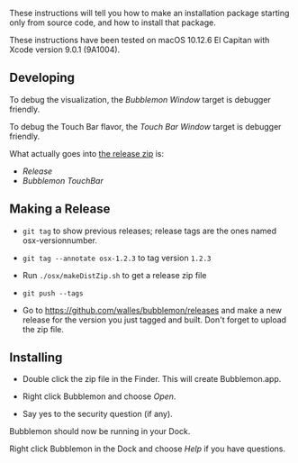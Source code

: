These instructions will tell you how to make an installation package starting
only from source code, and how to install that package.

These instructions have been tested on macOS 10.12.6 El Capitan with Xcode
version 9.0.1 (9A1004).


Developing
----------
To debug the visualization, the *Bubblemon Window* target is debugger friendly.

To debug the Touch Bar flavor, the *Touch Bar Window* target is debugger friendly.

What actually goes into [the release zip](github.com/walles/bubblemon/releases/latest) is:
* *Release*
* *Bubblemon TouchBar*


Making a Release
----------------
* `git tag` to show previous releases; release tags are the ones named
osx-versionnumber.

* `git tag --annotate osx-1.2.3` to tag version `1.2.3`

* Run `./osx/makeDistZip.sh` to get a release zip file

* `git push --tags`

* Go to https://github.com/walles/bubblemon/releases and make a new release for
  the version you just tagged and built. Don't forget to upload the zip file.


Installing
----------
* Double click the zip file in the Finder. This will create
  Bubblemon.app.

* Right click Bubblemon and choose *Open*.

* Say yes to the security question (if any).

Bubblemon should now be running in your Dock.

Right click Bubblemon in the Dock and choose *Help* if you have questions.
